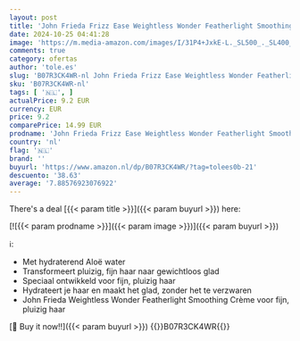 ```yaml
---
layout: post
title: 'John Frieda Frizz Ease Weightless Wonder Featherlight Smoothing Crème voor Pluizig  Fijn Haar - 100 Milliliter - Met Hydraterend Aloë Water'
date: 2024-10-25 04:41:28
image: 'https://m.media-amazon.com/images/I/31P4+JxkE-L._SL500_._SL400_.jpg'
comments: true
category: ofertas
author: 'tole.es'
slug: 'B07R3CK4WR-nl John Frieda Frizz Ease Weightless Wonder Featherlight...'
sku: 'B07R3CK4WR-nl'
tags: [ '🇳🇱', ]
actualPrice: 9.2 EUR
currency: EUR
price: 9.2
comparePrice: 14.99 EUR
prodname: 'John Frieda Frizz Ease Weightless Wonder Featherlight Smoothing Crème voor Pluizig  Fijn Haar - 100 Milliliter - Met Hydraterend Aloë Water'
country: 'nl'
flag: '🇳🇱'
brand: ''
buyurl: 'https://www.amazon.nl/dp/B07R3CK4WR/?tag=tolees0b-21'
descuento: '38.63'
average: '7.88576923076922'
---
```


There's a deal [{{< param title >}}]({{< param buyurl >}})  here:

[![{{< param prodname >}}]({{< param image >}})]({{< param buyurl >}})

ℹ️:

- Met hydraterend Aloë water
- Transformeert pluizig, fijn haar naar gewichtloos glad
- Speciaal ontwikkeld voor fijn, pluizig haar
- Hydrateert je haar en maakt het glad, zonder het te verzwaren
- John Frieda Weightless Wonder Featherlight Smoothing Crѐme voor fijn, pluizig haar

[🛒 Buy it now!!]({{< param buyurl >}})
{{<world>}}B07R3CK4WR{{</world>}}
